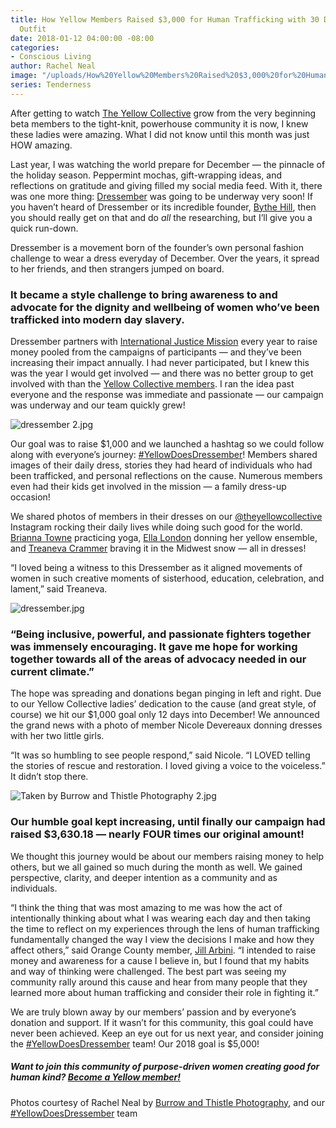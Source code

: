 ```yaml
---
title: How Yellow Members Raised $3,000 for Human Trafficking with 30 Days and One
  Outfit
date: 2018-01-12 04:00:00 -08:00
categories:
- Conscious Living
author: Rachel Neal
image: "/uploads/How%20Yellow%20Members%20Raised%20$3,000%20for%20Human%20Trafficking%20with%2030%20Days%20and%20One%20Outfit-e4915e.jpg"
series: Tenderness
---
```


After getting to watch [The Yellow Collective](https://yellowco.co/membership/) grow from the very beginning beta members to the tight-knit, powerhouse community it is now, I knew these ladies were amazing. What I did not know until this month was just HOW amazing.

Last year, I was watching the world prepare for December — the pinnacle of the holiday season. Peppermint mochas, gift-wrapping ideas, and reflections on gratitude and giving filled my social media feed. With it, there was one more thing: [Dressember](http://www.dressember.org/) was going to be underway very soon! If you haven’t heard of Dressember or its incredible founder, [Bythe Hill](https://www.instagram.com/blythehill/), then you should really get on that and do *all* the researching, but I’ll give you a quick run-down.

Dressember is a movement born of the founder’s own personal fashion challenge to wear a dress everyday of December. Over the years, it spread to her friends, and then strangers jumped on board.

### It became a style challenge to bring awareness to and advocate for the dignity and wellbeing of women who’ve been trafficked into modern day slavery.

Dressember partners with [International Justice Mission](https://www.ijm.org/) every year to raise money pooled from the campaigns of participants — and they’ve been increasing their impact annually. I had never participated, but I knew this was the year I would get involved — and there was no better group to get involved with than the [Yellow Collective members](https://yellowco.co/membership/). I ran the idea past everyone and the response was immediate and passionate — our campaign was underway and our team quickly grew!

![dressember 2.jpg](/uploads/dressember%202.jpg)

Our goal was to raise $1,000 and we launched a hashtag so we could follow along with everyone’s journey: [#YellowDoesDressember](https://www.instagram.com/explore/tags/yellowdoesdressember/)! Members shared images of their daily dress, stories they had heard of individuals who had been trafficked, and personal reflections on the cause. Numerous members even had their kids get involved in the mission — a family dress-up occasion!

We shared photos of members in their dresses on our [@theyellowcollective](https://www.instagram.com/theyellowcollective/) Instagram rocking their daily lives while doing such good for the world. [Brianna Towne](https://www.instagram.com/briannatowne/) practicing yoga, [Ella London](https://www.instagram.com/ellalondon/) donning her yellow ensemble, and [Treaneva Crammer](https://www.instagram.com/crammeret/) braving it in the Midwest snow — all in dresses!

“I loved being a witness to this Dressember as it aligned movements of women in such creative moments of sisterhood, education, celebration, and lament,” said Treaneva.

![dressember.jpg](/uploads/dressember.jpg)

### “Being inclusive, powerful, and passionate fighters together was immensely encouraging. It gave me hope for working together towards all of the areas of advocacy needed in our current climate.”

The hope was spreading and donations began pinging in left and right. Due to our Yellow Collective ladies’ dedication to the cause (and great style, of course) we hit our $1,000 goal only 12 days into December! We announced the grand news with a photo of member Nicole Devereaux donning dresses with her two little girls.

“It was so humbling to see people respond,” said Nicole. “I LOVED telling the stories of rescue and restoration. I loved giving a voice to the voiceless.” It didn’t stop there.

![Taken by Burrow and Thistle Photography 2.jpg](/uploads/Taken%20by%20Burrow%20and%20Thistle%20Photography%202.jpg)

### Our humble goal kept increasing, until finally our campaign had raised $3,630.18 — nearly FOUR times our original amount!

We thought this journey would be about our members raising money to help others, but we all gained so much during the month as well. We gained perspective, clarity, and deeper intention as a community and as individuals.

“I  think the thing that was most amazing to me was how the act of intentionally thinking about what I was wearing each day and then taking the time to reflect on my experiences through the lens of human trafficking fundamentally changed the way I view the decisions I make and how they affect others,” said Orange County member, [Jill Arbini](https://www.instagram.com/jillarbini/). “I intended to raise money and awareness for a cause I believe in, but I found that my habits and way of thinking were challenged. The best part was seeing my community rally around this cause and hear from many people that they learned more about human trafficking and consider their role in fighting it.”

We are truly blown away by our members’ passion and by everyone’s donation and support. If it wasn’t for this community, this goal could have never been achieved. Keep an eye out for us next year, and consider joining the [#YellowDoesDressember](https://www.instagram.com/explore/tags/yellowdoesdressember/) team! Our 2018 goal is $5,000!

##### Want to join this community of purpose-driven women creating good for human kind? [Become a Yellow member!](https://yellowco.co/membership/)

Photos courtesy of Rachel Neal by [Burrow and Thistle Photography](http://burrowandthistle.com/), and our [#YellowDoesDressember](https://www.instagram.com/explore/tags/yellowdoesdressember/) team